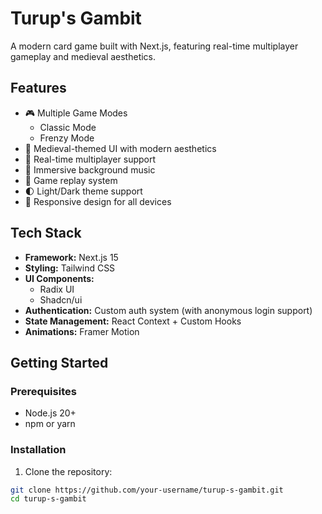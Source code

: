 # Turup's Gambit

A modern card game built with Next.js, featuring real-time multiplayer gameplay and medieval aesthetics.

## Features

- 🎮 Multiple Game Modes
  - Classic Mode
  - Frenzy Mode
- 🎨 Medieval-themed UI with modern aesthetics
- 👥 Real-time multiplayer support
- 🎵 Immersive background music
- 🎯 Game replay system
- 🌓 Light/Dark theme support
- 📱 Responsive design for all devices

## Tech Stack

- **Framework:** Next.js 15
- **Styling:** Tailwind CSS
- **UI Components:** 
  - Radix UI
  - Shadcn/ui
- **Authentication:** Custom auth system (with anonymous login support)
- **State Management:** React Context + Custom Hooks
- **Animations:** Framer Motion

## Getting Started

### Prerequisites

- Node.js 20+ 
- npm or yarn

### Installation

1. Clone the repository:
```bash
git clone https://github.com/your-username/turup-s-gambit.git
cd turup-s-gambit